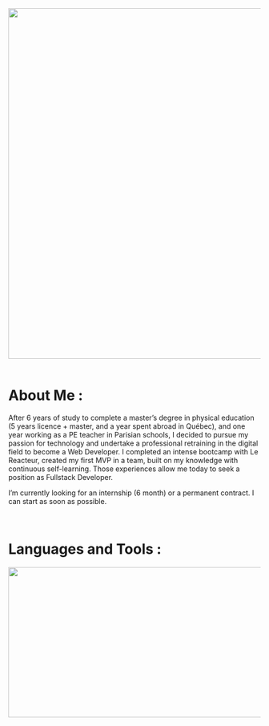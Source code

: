 <div align="center">
<img src="https://github.com/LeaCastanet/ReadMeGif/blob/main/gifLea.gif?raw=true" width="700"/>
</div>

<br/>

# About Me :

After 6 years of study to complete a master’s degree in physical education (5 years licence + master, and a year spent abroad in Québec), and one year working as a PE teacher in Parisian schools, I decided to pursue my passion for technology and undertake a professional retraining in the digital field to become a Web Developer. I completed an intense bootcamp with Le Reacteur, created my first MVP in a team, built on my knowledge with continuous self-learning. Those experiences allow me today to seek a position as Fullstack Developer.

I’m currently looking for an internship (6 month) or a permanent contract. I can start as soon as possible.

<br/>

# Languages and Tools :

<div align="center">
<img src="https://github.com/LeaCastanet/ReadMeGif/blob/main/langages.png?raw=true" width="700" height="300"/>
</div>

<br/>

<!-- # Recent Projects :  
### Marvel
-->






